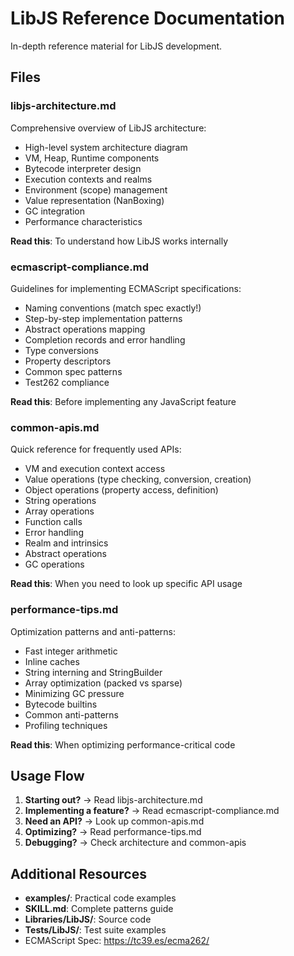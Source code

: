 # LibJS Reference Documentation

In-depth reference material for LibJS development.

## Files

### libjs-architecture.md
Comprehensive overview of LibJS architecture:
- High-level system architecture diagram
- VM, Heap, Runtime components
- Bytecode interpreter design
- Execution contexts and realms
- Environment (scope) management
- Value representation (NanBoxing)
- GC integration
- Performance characteristics

**Read this**: To understand how LibJS works internally

### ecmascript-compliance.md
Guidelines for implementing ECMAScript specifications:
- Naming conventions (match spec exactly!)
- Step-by-step implementation patterns
- Abstract operations mapping
- Completion records and error handling
- Type conversions
- Property descriptors
- Common spec patterns
- Test262 compliance

**Read this**: Before implementing any JavaScript feature

### common-apis.md
Quick reference for frequently used APIs:
- VM and execution context access
- Value operations (type checking, conversion, creation)
- Object operations (property access, definition)
- String operations
- Array operations
- Function calls
- Error handling
- Realm and intrinsics
- Abstract operations
- GC operations

**Read this**: When you need to look up specific API usage

### performance-tips.md
Optimization patterns and anti-patterns:
- Fast integer arithmetic
- Inline caches
- String interning and StringBuilder
- Array optimization (packed vs sparse)
- Minimizing GC pressure
- Bytecode builtins
- Common anti-patterns
- Profiling techniques

**Read this**: When optimizing performance-critical code

## Usage Flow

1. **Starting out?** → Read libjs-architecture.md
2. **Implementing a feature?** → Read ecmascript-compliance.md
3. **Need an API?** → Look up common-apis.md
4. **Optimizing?** → Read performance-tips.md
5. **Debugging?** → Check architecture and common-apis

## Additional Resources

- **examples/**: Practical code examples
- **SKILL.md**: Complete patterns guide
- **Libraries/LibJS/**: Source code
- **Tests/LibJS/**: Test suite examples
- ECMAScript Spec: https://tc39.es/ecma262/
